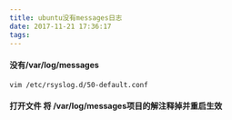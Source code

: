 ```yaml
---
title: ubuntu没有messages日志
date: 2017-11-21 17:36:17
tags:
---
```

#### 没有/var/log/messages

```
vim /etc/rsyslog.d/50-default.conf
```

#### 打开文件 将 /var/log/messages项目的解注释掉并重启生效